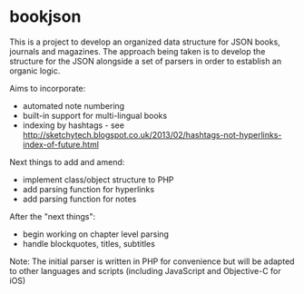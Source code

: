 bookjson
========

This is a project to develop an organized data structure for JSON books, journals and magazines. The approach being taken is to develop the structure for the JSON alongside a set of parsers in order to establish an organic logic.

Aims to incorporate:

- automated note numbering
- built-in support for multi-lingual books
- indexing by hashtags - see http://sketchytech.blogspot.co.uk/2013/02/hashtags-not-hyperlinks-index-of-future.html
  
Next things to add and amend:

- implement class/object structure to PHP
- add parsing function for hyperlinks
- add parsing function for notes

After the "next things":

- begin working on chapter level parsing
- handle blockquotes, titles, subtitles

Note: The initial parser is written in PHP for convenience but will be adapted to other languages and scripts (including JavaScript and Objective-C for iOS)
